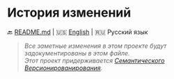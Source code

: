 # История изменений

:back: [README.md](./README-RU.md)
|
:us: [English](./CHANGELOG.md)
|
:ru: Русский язык

> _Все заметные изменения в этом проекте будут задокументированы в этом файле._  
> _Этот проект придерживается [Семантического Версионированирования](http://semver.org/lang/ru/)._
